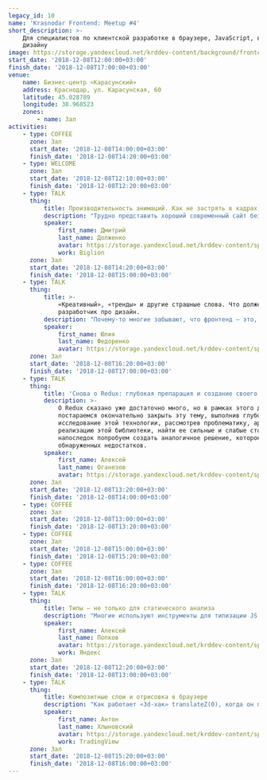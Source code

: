 ```yaml
---
legacy_id: 10
name: 'Krasnodar Frontend: Meetup #4'
short_description: >-
    Для специалистов по клиентской разработке в браузере, JavaScript, вёрстке и
    дизайну
image: https://storage.yandexcloud.net/krddev-content/background/frontend.jpg
start_date: '2018-12-08T12:00:00+03:00'
finish_date: '2018-12-08T17:00:00+03:00'
venue:
    name: Бизнес-центр «Карасунский»
    address: Краснодар, ул. Карасунская, 60
    latitude: 45.028789
    longitude: 38.968523
    zones:
        - name: Зал
activities:
    - type: COFFEE
      zone: Зал
      start_date: '2018-12-08T14:00:00+03:00'
      finish_date: '2018-12-08T14:20:00+03:00'
    - type: WELCOME
      zone: Зал
      start_date: '2018-12-08T12:10:00+03:00'
      finish_date: '2018-12-08T12:20:00+03:00'
    - type: TALK
      thing:
          title: Производительность анимаций. Как не застрять в кадрах.
          description: "Трудно представить хороший современный сайт без анимации. Часто приходится поломать голову над реализацией той или иной идеи дизайнера.\r\n\r\nКак добиться желаемого результата и не выбиться из сил? Какой подход выбрать? Чистый CSS, изменение стилей через JS или пора задействовать Canvas? Что будет работать быстрее? Где посмотреть производительность?\r\n\r\nЯ постараюсь ответить на все эти вопросы и наглядно продемонстрировать преимущества разных подходов."
          speaker:
              first_name: Дмитрий
              last_name: Долженко
              avatar: https://storage.yandexcloud.net/krddev-content/speakers%2Fdmitry-dolchenko.jpeg
              work: Biglion
      zone: Зал
      start_date: '2018-12-08T14:20:00+03:00'
      finish_date: '2018-12-08T15:00:00+03:00'
    - type: TALK
      thing:
          title: >-
              «Креативный», «тренды» и другие страшные слова. Что должен знать
              разработчик про дизайн.
          description: "Почему-то многие забывают, что фронтенд — это, прежде всего, междисциплинарная среда. Поэтому мы поговорим об основных приемах дизайна и как они работают, а также как овладеть этой стороной силы, если ты технарь и/или вообще не понимаешь зачем «делать красиво».\r\n\r\nКаких навыков не хватает разработчику, чтобы создавать качественные продукты самостоятельно? Как развить эстетическое видение (и зачем)? И почему логика не нужна?\r\n\r\nДелай дизайн, словно тебя никто не видит."
          speaker:
              first_name: Юлия
              last_name: Федоренко
              avatar: https://storage.yandexcloud.net/krddev-content/speakers%2Fyula-fedorenko.jpeg
      zone: Зал
      start_date: '2018-12-08T16:20:00+03:00'
      finish_date: '2018-12-08T17:00:00+03:00'
    - type: TALK
      thing:
          title: 'Снова о Redux: глубокая препарация и создание своего франкенштейна'
          description: >-
              О Redux сказано уже достаточно много, но в рамках этого доклада мы
              постараемся окончательно закрыть эту тему, выполнив глубокое
              исследование этой технологии, рассмотрев проблематику, архитектуру и
              реализацию этой библиотеки, найти ее сильные и слабые стороны, и
              напоследок попробуем создать аналогичное решение, которое было бы лишено
              обнаруженных недостатков.
          speaker:
              first_name: Алексей
              last_name: Оганезов
              avatar: https://storage.yandexcloud.net/krddev-content/speakers%2Falex-oganezov.jpeg
      zone: Зал
      start_date: '2018-12-08T13:20:00+03:00'
      finish_date: '2018-12-08T14:00:00+03:00'
    - type: COFFEE
      zone: Зал
      start_date: '2018-12-08T13:00:00+03:00'
      finish_date: '2018-12-08T13:20:00+03:00'
    - type: COFFEE
      zone: Зал
      start_date: '2018-12-08T15:00:00+03:00'
      finish_date: '2018-12-08T15:20:00+03:00'
    - type: COFFEE
      zone: Зал
      start_date: '2018-12-08T16:00:00+03:00'
      finish_date: '2018-12-08T16:20:00+03:00'
    - type: TALK
      thing:
          title: Типы – не только для статического анализа
          description: "Многие используют инструменты для типизации JS кода, а потом пишут еще много кода для разного рода проверок, документирования и подобных сопутствующих вещей. Так может хватит дублировать информацию?\r\n\r\nПоговорим о том, как этого можно написать минимум кода и получить максимум пользы. Опыт одного ленивого разработчика"
          speaker:
              first_name: Алексей
              last_name: Попков
              avatar: https://storage.yandexcloud.net/krddev-content/speakers%2Faleks-popkov.jpeg
              work: Яндекс
      zone: Зал
      start_date: '2018-12-08T12:20:00+03:00'
      finish_date: '2018-12-08T13:00:00+03:00'
    - type: TALK
      thing:
          title: Композитные слои и отрисовка в браузере
          description: "Как работает «3d-хак» translateZ(0), когда он помогает, а когда мешает. Для чего нужен CSS Containment? Как заставить страницу скроллиться на 60 fps (или хотя бы чуть пободрее)?\r\n\r\nНемного матчасти и много практики."
          speaker:
              first_name: Антон
              last_name: Хлыновский
              avatar: https://storage.yandexcloud.net/krddev-content/speakers%2Fanton-hlinovskiy.jpeg
              work: TradingView
      zone: Зал
      start_date: '2018-12-08T15:20:00+03:00'
      finish_date: '2018-12-08T16:00:00+03:00'
---
```

